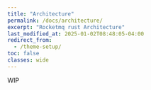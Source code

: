 ```yaml
---
title: "Architecture"
permalink: /docs/architecture/
excerpt: "Rocketmq rust Architecture"
last_modified_at: 2025-01-02T08:48:05-04:00
redirect_from:
  - /theme-setup/
toc: false
classes: wide
---
```


WIP
